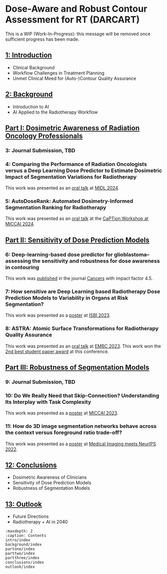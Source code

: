 # Dose-Aware and Robust Contour Assessment for RT (DARCART)

This is a WIP (Work-In-Progress): this message will be removed once sufficient progress has been made.

## [1: Introduction](intro/index.md)

* Clinical Background
* Workflow Challenges in Treatment Planning
* Unmet Clinical Meed for (Auto-)Contour Quality Assurance

## [2: Background](background/index.md)

* Introduction to AI
* AI Applied to the Radiotherapy Workflow

## [Part I: Dosimetric Awareness of Radiation Oncology Professionals](partone/index.md)

### 3: Journal Submission, TBD

### 4: Comparing the Performance of Radiation Oncologists versus a Deep Learning Dose Predictor to Estimate Dosimetric Impact of Segmentation Variations for Radiotherapy

This work was presented as an [oral talk](https://proceedings.mlr.press/v250/kamath24a.html) at [MIDL 2024](https://2024.midl.io/scientific-program).

### 5: AutoDoseRank: Automated Dosimetry-Informed Segmentation Ranking for Radiotherapy

This work was presented as an [oral talk](https://link.springer.com/chapter/10.1007/978-3-031-73376-5_21) at the [CaPTion Workshop at MICCAI 2024](https://caption-workshop.github.io/#Workshop%20sessions).

## [Part II: Sensitivity of Dose Prediction Models]((parttwo/index.md))

### 6: Deep-learning-based dose predictor for glioblastoma–assessing the sensitivity and robustness for dose awareness in contouring

This work was [published]((https://www.mdpi.com/2072-6694/15/17/4226)) in the journal [Cancers](https://www.mdpi.com/journal/cancers) with impact factor 4.5.

### 7: How sensitive are Deep Learning based Radiotherapy Dose Prediction Models to Variability in Organs at Risk Segmentation?

This work was presented as a [poster](https://ieeexplore.ieee.org/stamp/stamp.jsp?arnumber=10230559) at [ISBI 2023](https://biomedicalimaging.org/2023/).

### 8: ASTRA: Atomic Surface Transformations for Radiotherapy Quality Assurance

This work was presented as an [oral talk](https://ieeexplore.ieee.org/stamp/stamp.jsp?arnumber=10341062) at [EMBC 2023](https://embc.embs.org/2023/). This work won the [2nd best student paper award](https://embc.embs.org/2023/students/paper-competition/finalists/) at this conference.

## [Part III: Robustness of Segmentation Models](partthree/index.md)

### 9: Journal Submission, TBD

### 10: Do We Really Need that Skip-Connection? Understanding Its Interplay with Task Complexity

This work was presented as a [poster](https://link.springer.com/chapter/10.1007/978-3-031-43901-8_29) at [MICCAI 2023](https://conferences.miccai.org/2023/papers/).

### 11: How do 3D image segmentation networks behave across the context versus foreground ratio trade-off?

This work was presented as a [poster](https://www.cse.cuhk.edu.hk/~qdou/public/medneurips2022/72.pdf) at [Medical Imaging meets NeurIPS 2022](https://sites.google.com/view/med-neurips-2022/home).

## [12: Conclusions](conclusions/index.md)

* Dosimetric Awareness of Clinicians
* Sensitivity of Dose Prediction Models
* Robustness of Segmentation Models

## [13: Outlook](outlook/index.md)

* Future Directions
* Radiotherapy + AI in 2040

```{toctree}
:maxdepth: 2
:caption: Contents
intro/index
background/index
partone/index
parttwo/index
partthree/index
conclusions/index
outlook/index